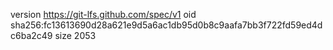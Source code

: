 version https://git-lfs.github.com/spec/v1
oid sha256:fc13613690d28a621e9d5a6ac1db95d0b8c9aafa7bb3f722fd59ed4dc6ba2c49
size 2053
